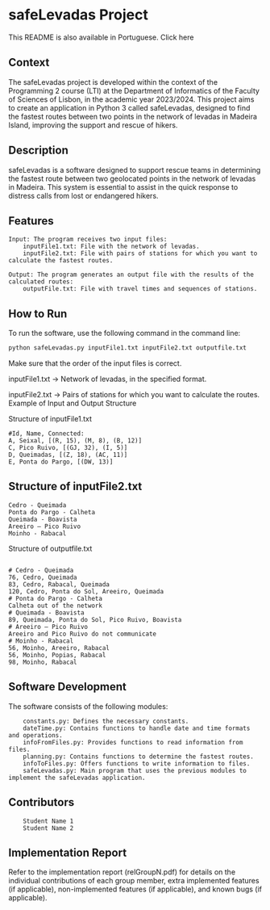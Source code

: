 # safeLevadas Project

This README is also available in Portuguese. Click here

## Context

The safeLevadas project is developed within the context of the Programming 2 course (LTI) at the Department of Informatics of the Faculty of Sciences of Lisbon, in the academic year 2023/2024. This project aims to create an application in Python 3 called safeLevadas, designed to find the fastest routes between two points in the network of levadas in Madeira Island, improving the support and rescue of hikers.

## Description

safeLevadas is a software designed to support rescue teams in determining the fastest route between two geolocated points in the network of levadas in Madeira. This system is essential to assist in the quick response to distress calls from lost or endangered hikers.

## Features

    Input: The program receives two input files:
        inputFile1.txt: File with the network of levadas.
        inputFile2.txt: File with pairs of stations for which you want to calculate the fastest routes.

    Output: The program generates an output file with the results of the calculated routes:
        outputFile.txt: File with travel times and sequences of stations.

## How to Run

To run the software, use the following command in the command line:

```bash
python safeLevadas.py inputFile1.txt inputFile2.txt outputfile.txt
```
Make sure that the order of the input files is correct.

inputFile1.txt -> Network of levadas, in the specified format.

inputFile2.txt -> Pairs of stations for which you want to calculate the routes.
Example of Input and Output Structure

Structure of inputFile1.txt
```less
#Id, Name, Connected:
A, Seixal, [(R, 15), (M, 8), (B, 12)]
C, Pico Ruivo, [(GJ, 32), (I, 5)]
D, Queimadas, [(Z, 18), (AC, 11)]
E, Ponta do Pargo, [(DW, 13)]
```

## Structure of inputFile2.txt

```less
Cedro - Queimada
Ponta do Pargo - Calheta
Queimada - Boavista
Areeiro – Pico Ruivo
Moinho - Rabacal
```

Structure of outputfile.txt

```less

# Cedro - Queimada
76, Cedro, Queimada
83, Cedro, Rabacal, Queimada
120, Cedro, Ponta do Sol, Areeiro, Queimada
# Ponta do Pargo - Calheta
Calheta out of the network
# Queimada - Boavista
89, Queimada, Ponta do Sol, Pico Ruivo, Boavista
# Areeiro – Pico Ruivo
Areeiro and Pico Ruivo do not communicate
# Moinho - Rabacal
56, Moinho, Areeiro, Rabacal
56, Moinho, Popias, Rabacal
98, Moinho, Rabacal
```

## Software Development

The software consists of the following modules:
```less
    constants.py: Defines the necessary constants.
    dateTime.py: Contains functions to handle date and time formats and operations.
    infoFromFiles.py: Provides functions to read information from files.
    planning.py: Contains functions to determine the fastest routes.
    infoToFiles.py: Offers functions to write information to files.
    safeLevadas.py: Main program that uses the previous modules to implement the safeLevadas application.
```
## Contributors
```less
    Student Name 1
    Student Name 2
```
## Implementation Report

Refer to the implementation report (relGroupN.pdf) for details on the individual contributions of each group member, extra implemented features (if applicable), non-implemented features (if applicable), and known bugs (if applicable).